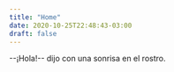 ```yaml
---
title: "Home"
date: 2020-10-25T22:48:43-03:00
draft: false
---
```


--¡Hola!-- dijo con una sonrisa en el rostro.
